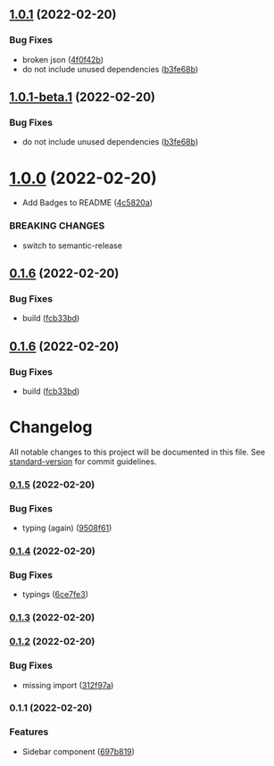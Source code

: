 ## [1.0.1](https://github.com/mdornseif/fluentui-hooks/compare/v1.0.0...v1.0.1) (2022-02-20)

### Bug Fixes

- broken json ([4f0f42b](https://github.com/mdornseif/fluentui-hooks/commit/4f0f42ba947dcff5831ac78f53621725af095107))
- do not include unused dependencies ([b3fe68b](https://github.com/mdornseif/fluentui-hooks/commit/b3fe68bbae5054ba0d014635f1f3762ec9c7de42))

## [1.0.1-beta.1](https://github.com/mdornseif/fluentui-hooks/compare/v1.0.0...v1.0.1-beta.1) (2022-02-20)

### Bug Fixes

- do not include unused dependencies ([b3fe68b](https://github.com/mdornseif/fluentui-hooks/commit/b3fe68bbae5054ba0d014635f1f3762ec9c7de42))

# [1.0.0](https://github.com/mdornseif/fluentui-hooks/compare/v0.1.6...v1.0.0) (2022-02-20)

- Add Badges to README ([4c5820a](https://github.com/mdornseif/fluentui-hooks/commit/4c5820a17b6117c72ad2a53fee9f5f9b9188a12c))

### BREAKING CHANGES

- switch to semantic-release

## [0.1.6](https://github.com/mdornseif/fluentui-hooks/compare/v0.1.5...v0.1.6) (2022-02-20)

### Bug Fixes

- build ([fcb33bd](https://github.com/mdornseif/fluentui-hooks/commit/fcb33bdf85c0ea01b35dbd85531f06209efbf2e5))

## [0.1.6](https://github.com/mdornseif/fluentui-hooks/compare/v0.1.5...v0.1.6) (2022-02-20)

### Bug Fixes

- build ([fcb33bd](https://github.com/mdornseif/fluentui-hooks/commit/fcb33bdf85c0ea01b35dbd85531f06209efbf2e5))

# Changelog

All notable changes to this project will be documented in this file. See [standard-version](https://github.com/conventional-changelog/standard-version) for commit guidelines.

### [0.1.5](https://github.com/mdornseif/fluentui-hooks/compare/v0.1.4...v0.1.5) (2022-02-20)

### Bug Fixes

- typing (again) ([9508f61](https://github.com/mdornseif/fluentui-hooks/commit/9508f6148be8cf0adc4653d92b623f1226dfe0ed))

### [0.1.4](https://github.com/mdornseif/fluentui-hooks/compare/v0.1.3...v0.1.4) (2022-02-20)

### Bug Fixes

- typings ([6ce7fe3](https://github.com/mdornseif/fluentui-hooks/commit/6ce7fe3b42b8f410a9bc87b1a372352a1e65519b))

### [0.1.3](https://github.com/mdornseif/fluentui-hooks/compare/v0.1.2...v0.1.3) (2022-02-20)

### [0.1.2](https://github.com/mdornseif/fluentui-hooks/compare/v0.1.1...v0.1.2) (2022-02-20)

### Bug Fixes

- missing import ([312f97a](https://github.com/mdornseif/fluentui-hooks/commit/312f97a50506dd5216c272eb61bb81913acf717d))

### 0.1.1 (2022-02-20)

### Features

- Sidebar component ([697b819](https://github.com/mdornseif/fluentui-hooks/commit/697b819755bc1ada3cddb1894f78c75cb3eb40dd))
